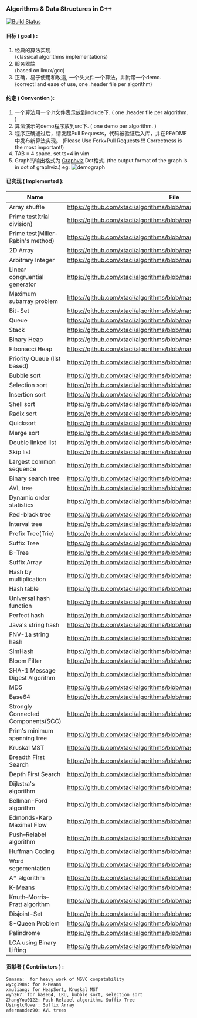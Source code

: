 ### Algorithms & Data Structures in C++

[![Build Status][1]][2]

[1]: https://img.shields.io/github/created-at/xtaci/algorithms
[2]: https://img.shields.io/github/created-at/xtaci/algorithms

#### 目标 ( goal ) :

   1. 经典的算法实现      
      (classical algorithms implementations)      
   2. 服务器端       
      (based on linux/gcc)       
   3. 正确，易于使用和改造, 一个头文件一个算法，并附带一个demo.       
      (correct! and ease of use, one .header file per algorithm)        

#### 约定 ( Convention ):

   1.  一个算法用一个.h文件表示放到include下. ( one .header file per algorithm. )
   2.  算法演示的demo程序放到src下.  ( one demo per algorithm.  )
   3.  程序正确通过后，请发起Pull Requests，代码被验证后入库，并在README中发布新算法实现。
       (Please Use Fork+Pull Requests !!! Correctness is the most important!)
   4.  TAB = 4 space.  set ts=4 in vim
   5.  Graph的输出格式为 [Graphviz](http://www.graphviz.org/) Dot格式.
   	(the output format of the graph is in dot of graphviz.)
   	eg:
   	![demograph](demo_graph.png)

#### 已实现 ( Implemented ):

| Name | File |
|------|------|
|Array shuffle|https://github.com/xtaci/algorithms/blob/master/include/shuffle.h |
|Prime test(trial division)|https://github.com/xtaci/algorithms/blob/master/include/prime.h|
|Prime test(Miller-Rabin's method)|https://github.com/xtaci/algorithms/blob/master/include/prime.h|
|2D Array|https://github.com/xtaci/algorithms/blob/master/include/2darray.h|
|Arbitrary Integer|https://github.com/xtaci/algorithms/blob/master/include/integer.h|
|Linear congruential generator|https://github.com/xtaci/algorithms/blob/master/include/random.h|
|Maximum subarray problem|https://github.com/xtaci/algorithms/blob/master/include/max_subarray.h|
|Bit-Set|https://github.com/xtaci/algorithms/blob/master/include/bitset.h|
|Queue|https://github.com/xtaci/algorithms/blob/master/include/queue.h|
|Stack|https://github.com/xtaci/algorithms/blob/master/include/stack.h|
|Binary Heap|https://github.com/xtaci/algorithms/blob/master/include/heap.h|
|Fibonacci Heap|https://github.com/xtaci/algorithms/blob/master/include/fib-heap.h|
|Priority Queue (list based)|https://github.com/xtaci/algorithms/blob/master/include/priority_queue.h|
|Bubble sort|https://github.com/xtaci/algorithms/blob/master/include/bubble_sort.h|
|Selection sort|https://github.com/xtaci/algorithms/blob/master/include/selection_sort.h|
|Insertion sort|https://github.com/xtaci/algorithms/blob/master/include/insertion_sort.h|
|Shell sort|https://github.com/xtaci/algorithms/blob/master/include/shell_sort.h|
|Radix sort|https://github.com/xtaci/algorithms/blob/master/include/radix_sort.h|
|Quicksort|https://github.com/xtaci/algorithms/blob/master/include/quick_sort.h|
|Merge sort|https://github.com/xtaci/algorithms/blob/master/include/merge_sort.h|
|Double linked list|https://github.com/xtaci/algorithms/blob/master/include/double_linked_list.h|
|Skip list|https://github.com/xtaci/algorithms/blob/master/include/skiplist.h|
|Largest common sequence|https://github.com/xtaci/algorithms/blob/master/include/lcs.h|
|Binary search tree|https://github.com/xtaci/algorithms/blob/master/include/binary_search_tree.h|
|AVL tree|https://github.com/xtaci/algorithms/blob/master/include/avl.h|
|Dynamic order statistics|https://github.com/xtaci/algorithms/blob/master/include/dos_tree.h|
|Red-black tree|https://github.com/xtaci/algorithms/blob/master/include/rbtree.h|
|Interval tree|https://github.com/xtaci/algorithms/blob/master/include/interval_tree.h|
|Prefix Tree(Trie)|https://github.com/xtaci/algorithms/blob/master/include/trie.h|
|Suffix Tree|https://github.com/xtaci/algorithms/blob/master/include/suffix_tree.h|
|B-Tree|https://github.com/xtaci/algorithms/blob/master/include/btree.h|
|Suffix Array|https://github.com/xtaci/algorithms/blob/master/include/suffix_array.h|
|Hash by multiplication|https://github.com/xtaci/algorithms/blob/master/include/hash_multi.h|
|Hash table|https://github.com/xtaci/algorithms/blob/master/include/hash_table.h|
|Universal hash function|https://github.com/xtaci/algorithms/blob/master/include/universal_hash.h|
|Perfect hash|https://github.com/xtaci/algorithms/blob/master/include/perfect_hash.h|
|Java's string hash|https://github.com/xtaci/algorithms/blob/master/include/hash_string.h|
|FNV-1a string hash|https://github.com/xtaci/algorithms/blob/master/include/hash_string.h|
|SimHash|https://github.com/xtaci/algorithms/blob/master/include/simhash.h|
|Bloom Filter|https://github.com/xtaci/algorithms/blob/master/include/bloom_filter.h|
|SHA-1 Message Digest Algorithm|https://github.com/xtaci/algorithms/blob/master/include/sha1.h|
|MD5|https://github.com/xtaci/algorithms/blob/master/include/md5.h|
|Base64|https://github.com/xtaci/algorithms/blob/master/include/base64.h|
|Strongly Connected Components(SCC)|https://github.com/xtaci/algorithms/blob/master/include/scc.h|
|Prim's minimum spanning tree|https://github.com/xtaci/algorithms/blob/master/include/prim_mst.h|
|Kruskal MST|https://github.com/xtaci/algorithms/blob/master/include/kruskal_mst.h|
|Breadth First Search|https://github.com/xtaci/algorithms/blob/master/include/graph_search.h|
|Depth First Search|https://github.com/xtaci/algorithms/blob/master/include/graph_search.h|
|Dijkstra's algorithm|https://github.com/xtaci/algorithms/blob/master/include/dijkstra.h|
|Bellman-Ford algorithm|https://github.com/xtaci/algorithms/blob/master/include/bellman_ford.h|
|Edmonds-Karp Maximal Flow|https://github.com/xtaci/algorithms/blob/master/include/edmonds_karp.h|
|Push–Relabel algorithm|https://github.com/xtaci/algorithms/blob/master/include/relabel_to_front.h|
|Huffman Coding|https://github.com/xtaci/algorithms/blob/master/include/huffman.h|
|Word segementation|https://github.com/xtaci/algorithms/blob/master/include/word_seg.h|
|A\* algorithm|https://github.com/xtaci/algorithms/blob/master/include/astar.h|
|K-Means|https://github.com/xtaci/algorithms/blob/master/include/k-means.h|
|Knuth–Morris–Pratt algorithm|https://github.com/xtaci/algorithms/blob/master/include/kmp.h|
|Disjoint-Set|https://github.com/xtaci/algorithms/blob/master/include/disjoint-set.h|
|8-Queen Problem|https://github.com/xtaci/algorithms/blob/master/include/8queen.h|
|Palindrome|https://github.com/xtaci/algorithms/blob/master/include/palindrome.h|
|LCA using Binary Lifting|https://github.com/xtaci/algorithms/blob/master/include/LCA.h|

#### 贡献者 ( Contributors ) :  
    Samana:  for heavy work of MSVC compatability
    wycg1984: for K-Means
    xmuliang: for HeapSort, Kruskal MST
    wyh267: for base64, LRU, bubble sort, selection sort
    ZhangYou0122: Push-Relabel algorithm, Suffix Tree           
    UsingtcNower: Suffix Array
    afernandez90: AVL trees
